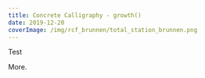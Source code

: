 ```yaml
---
title: Concrete Calligraphy - growth()
date: 2019-12-20
coverImage: /img/rcf_brunnen/total_station_brunnen.png
---
```


Test
<!-- excerptEnd -->
More.
